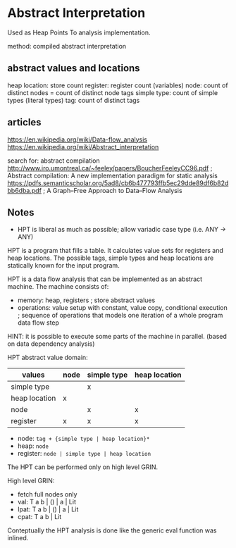 # Abstract Interpretation

Used as Heap Points To analysis implementation.

method: compiled abstract interpretation

## abstract values and locations

heap location:  store count
register:       register count (variables)
node:           count of distinct nodes = count of distinct node tags
simple type:    count of simple types (literal types)
tag:            count of distinct tags

## articles
  https://en.wikipedia.org/wiki/Data-flow_analysis
  https://en.wikipedia.org/wiki/Abstract_interpretation

  search for: abstract compilation
  http://www.iro.umontreal.ca/~feeley/papers/BoucherFeeleyCC96.pdf ; Abstract compilation: A new implementation paradigm for static analysis
  https://pdfs.semanticscholar.org/5ad8/cb6b477793ffb5ec29dde89df6b82dbb6dba.pdf ; A Graph–Free Approach to Data–Flow Analysis

## Notes
  - HPT is liberal as much as possible; allow variadic case type (i.e. ANY -> ANY)

HPT is a program that fills a table. It calculates value sets for registers and heap locations.
The possible tags, simple types and heap locations are statically known for the input program.

HPT is a data flow analysis that can be implemented as an abstract machine.
The machine consists of:
  - memory: heap, registers ; store abstract values
  - operations: value setup with constant, value copy, conditional execution ; sequence of operations that models one iteration of a whole program data flow step

HINT: it is possible to execute some parts of the machine in parallel. (based on data dependency analysis)

HPT abstract value domain:

| values        | node  | simple type | heap location |
| ---           | ---   | ---         | ---           |
| simple type   |       |  x          |               |
| heap location |  x    |             |               |
| node          |       |  x          |  x            |
| register      |  x    |  x          |  x            |

- node: `tag + {simple type | heap location}*`
- heap: `node`
- register: `node | simple type | heap location`

The HPT can be performed only on high level GRIN.

High level GRIN:
  - fetch full nodes only
  - val: T a b | () | a | Lit
  - lpat: T a b | () | a | Lit
  - cpat: T a b | Lit

Conteptually the HPT analysis is done like the generic eval function was inlined.
